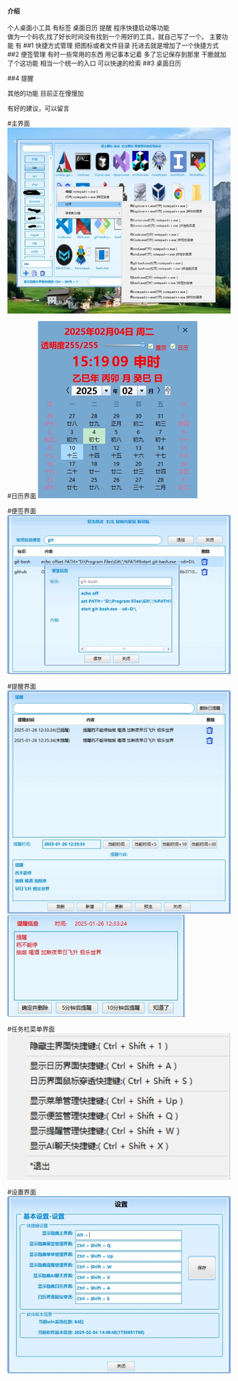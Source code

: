 #### 介绍

个人桌面小工具 有标签 桌面日历  提醒 程序快捷启动等功能  
做为一个码农,找了好长时间没有找到一个用好的工具，就自己写了一个。
主要功能 有
##1 快捷方式管理
     把图标或者文件目录 托进去就是增加了一个快捷方式
##2 便签管理
    有时一些常用的东西 用记事本记着 多了忘记保存到那里 干脆就加了个这功能  相当一个统一的入口 可以快速的检索
##3 桌面日历

##4 提醒

其他的功能 目前正在慢慢加

有好的建议，可以留言



#主界面
![1.png](./img/1.png)



#日历界面
![2.png](./img/2.png)



#便签界面
![33.png](./img/33.png)



#提醒界面
![44.png](./img/44.png)
![notify.png](./img/notify.png) 



#任务栏菜单界面
![menu.png](./img/menu.png)



#设置界面
![set.png](./img/set.png)
